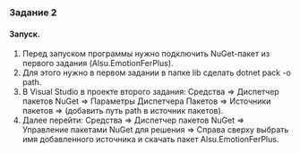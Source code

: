 ### Задание 2 

#### Запуск.
1. Перед запуском программы нужно подключить NuGet-пакет из первого задания (Alsu.EmotionFerPlus).  
2. Для этого нужно в первом задании в папке lib сделать dotnet pack -o path.   
3. В Visual Studio в проекте второго задания: Средства => Диспетчер пакетов NuGet => Параметры Диспетчера Пакетов => Источники пакетов => (добавить путь path в источник пакетов).
4. Далее перейти: Средства => Диспетчер пакетов NuGet => Управление пакетами NuGet для решения => Справа сверху выбрать имя добавленного источника и скачать пакет Alsu.EmotionFerPlus.
